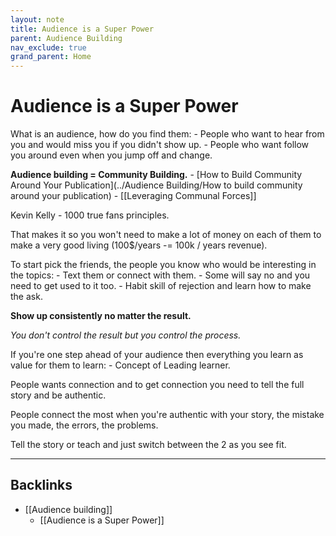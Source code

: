 ```yaml
---
layout: note
title: Audience is a Super Power
parent: Audience Building
nav_exclude: true
grand_parent: Home
---
```


# Audience is a Super Power

What is an audience, how do you find them: - People who want to hear from you and would miss you if you didn't show up. - People who want follow you around even when you jump off and change.

**Audience building = Community Building.** - [How to Build Community Around Your Publication](../Audience Building/How to build community around your publication) - [[Leveraging Communal Forces]]

Kevin Kelly - 1000 true fans principles.

That makes it so you won't need to make a lot of money on each of them to make a very good living (100\$/years -= 100k / years revenue).

To start pick the friends, the people you know who would be interesting in the topics: - Text them or connect with them. - Some will say no and you need to get used to it too. - Habit skill of rejection and learn how to make the ask.

**Show up consistently no matter the result.**

_You don't control the result but you control the process._

If you're one step ahead of your audience then everything you learn as value for them to learn: - Concept of Leading learner.

People wants connection and to get connection you need to tell the full story and be authentic.

People connect the most when you're authentic with your story, the mistake you made, the errors, the problems.

Tell the story or teach and just switch between the 2 as you see fit.

---
## Backlinks
* [[Audience building]]
	* [[Audience is a Super Power]]

